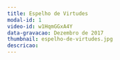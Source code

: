 ```yaml
---
title: Espelho de Virtudes
modal-id: 1
video-id: w1HqmGGxA4Y
data-gravacao: Dezembro de 2017
thumbnail: espelho-de-virtudes.jpg
descricao:
---
```

